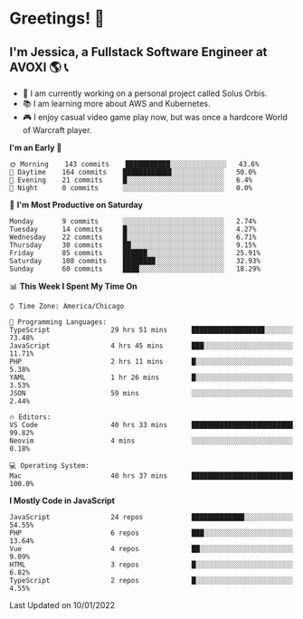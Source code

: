 # Greetings! 🧠

## I'm Jessica, a Fullstack Software Engineer at AVOXI 🌎 📞

- 🌟 I am currently working on a personal project called Solus Orbis.
- 📚 I am learning more about AWS and Kubernetes.
- 🎮 I enjoy casual video game play now, but was once a hardcore World of Warcraft player.

<!--START_SECTION:waka-->
**I'm an Early 🐤** 

```text
🌞 Morning    143 commits    ███████████░░░░░░░░░░░░░░   43.6% 
🌆 Daytime    164 commits    ████████████░░░░░░░░░░░░░   50.0% 
🌃 Evening    21 commits     █░░░░░░░░░░░░░░░░░░░░░░░░   6.4% 
🌙 Night      0 commits      ░░░░░░░░░░░░░░░░░░░░░░░░░   0.0%

```
📅 **I'm Most Productive on Saturday** 

```text
Monday       9 commits      ░░░░░░░░░░░░░░░░░░░░░░░░░   2.74% 
Tuesday      14 commits     █░░░░░░░░░░░░░░░░░░░░░░░░   4.27% 
Wednesday    22 commits     █░░░░░░░░░░░░░░░░░░░░░░░░   6.71% 
Thursday     30 commits     ██░░░░░░░░░░░░░░░░░░░░░░░   9.15% 
Friday       85 commits     ██████░░░░░░░░░░░░░░░░░░░   25.91% 
Saturday     108 commits    ████████░░░░░░░░░░░░░░░░░   32.93% 
Sunday       60 commits     ████░░░░░░░░░░░░░░░░░░░░░   18.29%

```


📊 **This Week I Spent My Time On** 

```text
⌚︎ Time Zone: America/Chicago

💬 Programming Languages: 
TypeScript               29 hrs 51 mins      ██████████████████░░░░░░░   73.48% 
JavaScript               4 hrs 45 mins       ███░░░░░░░░░░░░░░░░░░░░░░   11.71% 
PHP                      2 hrs 11 mins       █░░░░░░░░░░░░░░░░░░░░░░░░   5.38% 
YAML                     1 hr 26 mins        █░░░░░░░░░░░░░░░░░░░░░░░░   3.53% 
JSON                     59 mins             ░░░░░░░░░░░░░░░░░░░░░░░░░   2.44%

🔥 Editors: 
VS Code                  40 hrs 33 mins      █████████████████████████   99.82% 
Neovim                   4 mins              ░░░░░░░░░░░░░░░░░░░░░░░░░   0.18%

💻 Operating System: 
Mac                      40 hrs 37 mins      █████████████████████████   100.0%

```

**I Mostly Code in JavaScript** 

```text
JavaScript               24 repos            █████████████░░░░░░░░░░░░   54.55% 
PHP                      6 repos             ███░░░░░░░░░░░░░░░░░░░░░░   13.64% 
Vue                      4 repos             ██░░░░░░░░░░░░░░░░░░░░░░░   9.09% 
HTML                     3 repos             █░░░░░░░░░░░░░░░░░░░░░░░░   6.82% 
TypeScript               2 repos             █░░░░░░░░░░░░░░░░░░░░░░░░   4.55%

```



 Last Updated on 10/01/2022
<!--END_SECTION:waka-->

<!--
**jessikuh/jessikuh** is a ✨ _special_ ✨ repository because its `README.md` (this file) appears on your GitHub profile.

Here are some ideas to get you started:

- 🔭 I’m currently working on ...
- 🌱 I’m currently learning ...
- 👯 I’m looking to collaborate on ...
- 🤔 I’m looking for help with ...
- 💬 Ask me about ...
- 📫 How to reach me: ...
- 😄 Pronouns: ...
- ⚡ Fun fact: ...
-->

